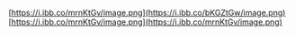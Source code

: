 [https://i.ibb.co/mrnKtGv/image.png](https://i.ibb.co/bKGZtGw/image.png)
[https://i.ibb.co/mrnKtGv/image.png](https://i.ibb.co/mrnKtGv/image.png)
